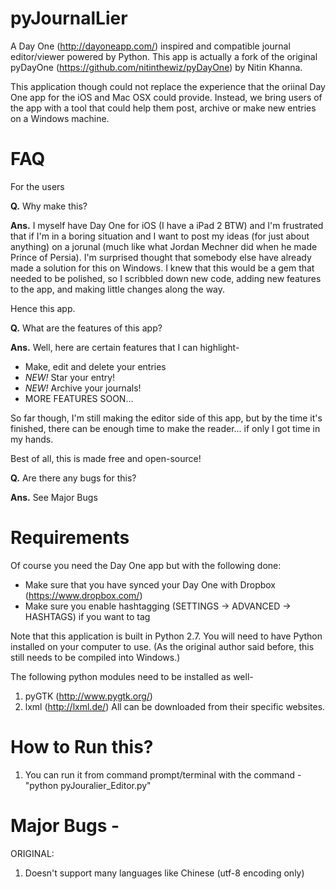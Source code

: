pyJournalLier
=============

A Day One (http://dayoneapp.com/) inspired and compatible journal editor/viewer powered by Python.
This app is actually a fork of the original pyDayOne (https://github.com/nitinthewiz/pyDayOne) by Nitin Khanna.

This application though could not replace the experience that the oriinal Day One app for the iOS and Mac OSX could provide.
Instead, we bring users of the app with a tool that could help them post, archive or make new entries on a Windows machine.

FAQ
===

For the users

**Q.** Why make this?

**Ans.** I myself have Day One for iOS (I have a iPad 2 BTW) and I'm frustrated that 
if I'm in a boring situation and I want to post my ideas (for just about anything) on a jorunal 
(much like what Jordan Mechner did when he made Prince of Persia). I'm surprised thought that 
somebody else have already made a solution for this on Windows. I knew that this would be a gem
that needed to be polished, so I scribbled down new code, adding new features to the app, and 
making little changes along the way.

Hence this app.

**Q.** What are the features of this app?

**Ans.** Well, here are certain features that I can highlight-
  - Make, edit and delete your entries
  - *NEW!* Star your entry!
  - *NEW!* Archive your journals!
  - MORE FEATURES SOON...

  So far though, I'm still making the editor side of this app, but by the time it's finished,
  there can be enough time to make the reader... if only I got time in my hands.
  
  Best of all, this is made free and open-source!

**Q.** Are there any bugs for this?

**Ans.** See Major Bugs


Requirements
============

Of course you need the Day One app but with the following done:
- Make sure that you have synced your Day One with Dropbox (https://www.dropbox.com/)
- Make sure you enable hashtagging (SETTINGS -> ADVANCED -> HASHTAGS) if you want to tag 

Note that this application is built in Python 2.7. You will need to have Python installed on
your computer to use. (As the original author said before, this still needs to be compiled into Windows.)

The following python modules need to be installed as well- 
1. pyGTK (http://www.pygtk.org/)
2. lxml (http://lxml.de/)
All can be downloaded from their specific websites.

How to Run this?
================

1. You can run it from command prompt/terminal with the command - "python pyJouralier_Editor.py"


Major Bugs - 
============

ORIGINAL:
1. Doesn't support many languages like Chinese (utf-8 encoding only)

